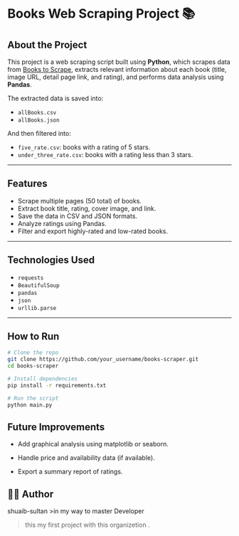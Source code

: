 # Books Web Scraping Project 📚

## About the Project
This project is a web scraping script built using **Python**, which scrapes data from [Books to Scrape](https://books.toscrape.com), extracts relevant information about each book (title, image URL, detail page link, and rating), and performs data analysis using **Pandas**.

The extracted data is saved into:
- `allBooks.csv`
- `allBooks.json`

And then filtered into:
- `five_rate.csv`: books with a rating of 5 stars.
- `under_three_rate.csv`: books with a rating less than 3 stars.

---

## Features
- Scrape multiple pages (50 total) of books.
- Extract book title, rating, cover image, and link.
- Save the data in CSV and JSON formats.
- Analyze ratings using Pandas.
- Filter and export highly-rated and low-rated books.

---

## Technologies Used
- `requests`
- `BeautifulSoup`
- `pandas`
- `json`
- `urllib.parse`

---

## How to Run

```bash
# Clone the repo
git clone https://github.com/your_username/books-scraper.git
cd books-scraper

# Install dependencies
pip install -r requirements.txt

# Run the script
python main.py
```
## Future Improvements
- Add graphical analysis using matplotlib or seaborn.

- Handle price and availability data (if available).

- Export a summary report of ratings.
## 👨‍💻 Author
shuaib-sultan >in my way to master Developer
> this my first project with this organizetion .